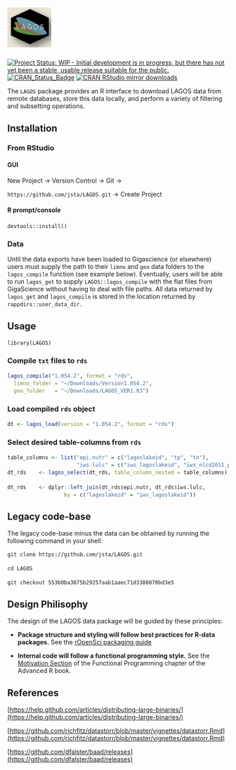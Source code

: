 <h1 align="left">
<img width="100" src="./inst/lagos.png" alt="">
</h1>

[![Project Status: WIP - Initial development is in progress, but there has not yet been a stable, usable release suitable for the public.](http://www.repostatus.org/badges/latest/wip.svg)](http://www.repostatus.org/#wip)
[![CRAN\_Status\_Badge](http://www.r-pkg.org/badges/version/LAGOS)](https://cran.r-project.org/package=LAGOS) 
[![CRAN RStudio mirror downloads](http://cranlogs.r-pkg.org/badges/LAGOS)](https://cran.r-project.org/package=LAGOS)

The `LAGOS` package provides an R interface to download LAGOS data from remote databases, store this data locally, and perform a variety of filtering and subsetting operations.

## Installation

### From RStudio

#### GUI

New Project -> Version Control -> Git ->

`https://github.com/jsta/LAGOS.git` -> Create Project

#### R prompt/console

`devtools::install()`
 
### Data

Until the data exports have been loaded to Gigascience (or elsewhere) users must supply the path to their `limno` and `geo` data folders to the `lagos_compile` function (see example below). Eventually, users will be able to run `lagos_get` to supply `LAGOS::lagos_compile` with the flat files from GigaScience without having to deal with file paths. All data returned by `lagos_get` and `lagos_compile` is stored in the location returned by `rappdirs::user_data_dir`.

## Usage

```{r }
library(LAGOS)
```

### Compile `txt` files to `rds`

```r
lagos_compile("1.054.2", format = "rds",
  limno_folder = "~/Downloads/Version1.054.2",
  geo_folder   = "~/Downloads/LAGOS_VER1.03")
```

### Load compiled `rds` object

```r
dt <- lagos_load(version = "1.054.2", format = "rds")
```

### Select desired table-columns from `rds`

```r
table_columns <- list("epi.nutr" = c("lagoslakeid", "tp", "tn"),
                      "iws.lulc" = c("iws_lagoslakeid", "iws_nlcd2011_pct_95"))
dt_rds    <- lagos_select(dt_rds, table_column_nested = table_columns)

dt_rds    <- dplyr::left_join(dt_rds$epi.nutr, dt_rds$iws.lulc,
                  by = c("lagoslakeid" = "iws_lagoslakeid"))
```

## Legacy code-base

The legacy code-base minus the data can be obtained by running the following command in your shell:

```
git clone https://github.com/jsta/LAGOS.git 

cd LAGOS

git checkout 553b0ba3875b29257aab1aaec71d3388070bd3e5
```

## Design Philisophy

The design of the LAGOS data package will be guided by these principles:

 * **Package structure and styling will follow best practices for R-data packages.** See the [rOpenSci packaging guide](https://github.com/ropensci/onboarding/blob/master/packaging_guide.md)
 
 * **Internal code will follow a functional programming style.** See the [Motivation Section](http://adv-r.had.co.nz/Functional-programming.html#fp-motivation) of the Functional Programming chapter of the Advanced R book.

## References

[https://help.github.com/articles/distributing-large-binaries/](https://help.github.com/articles/distributing-large-binaries/)

[https://github.com/richfitz/datastorr/blob/master/vignettes/datastorr.Rmd](https://github.com/richfitz/datastorr/blob/master/vignettes/datastorr.Rmd)

[https://github.com/dfalster/baad/releases](https://github.com/dfalster/baad/releases)
